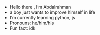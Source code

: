 - Hello there , I’m Abdalrahman
- a boy just wants to improve himself in life
- I’m currently learning python, js
- Pronouns: he/him/his
- Fun fact: idk 

